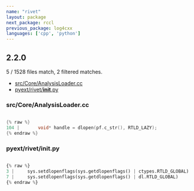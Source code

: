 ```yaml
---
name: "rivet"
layout: package
next_package: rccl
previous_package: log4cxx
languages: ['cpp', 'python']
---
```

## 2.2.0
5 / 1528 files match, 2 filtered matches.

 - [src/Core/AnalysisLoader.cc](#srccoreanalysisloadercc)
 - [pyext/rivet/__init__.py](#pyextrivet__init__py)

### src/Core/AnalysisLoader.cc

```cpp

{% raw %}
104 |       void* handle = dlopen(pf.c_str(), RTLD_LAZY);
{% endraw %}

```
### pyext/rivet/__init__.py

```python

{% raw %}
3 |     sys.setdlopenflags(sys.getdlopenflags() | ctypes.RTLD_GLOBAL)
7 |     sys.setdlopenflags(sys.getdlopenflags() | dl.RTLD_GLOBAL)
{% endraw %}

```